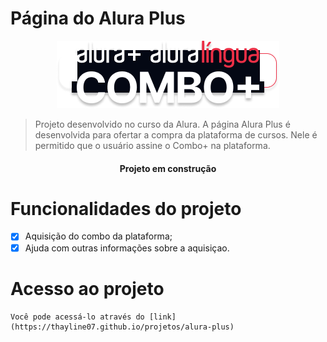 # Página do Alura Plus

<div align="center">
<img src="imagens/Combo.png">
</div>

> Projeto desenvolvido no curso da Alura. A página Alura Plus é desenvolvida para ofertar a compra da plataforma de cursos. Nele é permitido que o usuário assine o Combo+ na plataforma.

<h4 align="center"> 
    <construction>  Projeto em construção  </construction>
</h4>

# Funcionalidades do projeto

- [x] Aquisição do combo da plataforma;
- [x] Ajuda com outras informações sobre a aquisiçao.

# Acesso ao projeto 
    Você pode acessá-lo através do [link](https://thayline07.github.io/projetos/alura-plus)